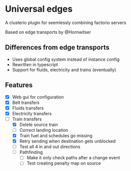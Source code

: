# Universal edges

A clusterio plugin for seemlessly combining factorio servers

Based on edge transports by @Hornwitser

## Differences from edge transports
- Uses global config system instead of instance config
- Rewritten in typescript
- Support for fluids, electricity and trains (eventually)

## Features

- [x] Web gui for configuration
- [x] Belt transfers
- [x] Fluids transfers
- [x] Electricity transfers
- [ ] Train transfers
  - [x] Delete source train
  - [ ] Correct landing location
  - [x] Train fuel and schedules go missing
  - [x] Retry sending when destination gets unblocked
  - [ ] Test all 4 in and out directions
  - [ ] Pathfinding
    - [ ] Make it only check paths after a change event
    - [ ] Test creating penalty map on source
